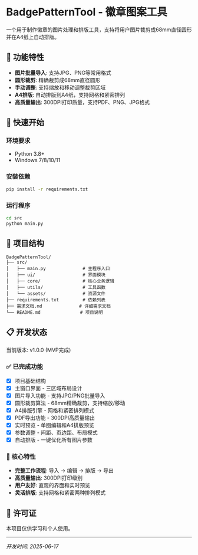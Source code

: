 # BadgePatternTool - 徽章图案工具

一个用于制作徽章的图片处理和排版工具，支持将用户图片裁剪成68mm直径圆形并在A4纸上自动排版。

## 🎯 功能特性

- **图片批量导入**: 支持JPG、PNG等常用格式
- **圆形裁剪**: 精确裁剪成68mm直径圆形
- **手动调整**: 支持缩放和移动调整裁剪区域
- **A4排版**: 自动排版到A4纸，支持网格和紧密排列
- **高质量输出**: 300DPI打印质量，支持PDF、PNG、JPG格式

## 🚀 快速开始

### 环境要求
- Python 3.8+
- Windows 7/8/10/11

### 安装依赖
```bash
pip install -r requirements.txt
```

### 运行程序
```bash
cd src
python main.py
```

## 📁 项目结构

```
BadgePatternTool/
├── src/
│   ├── main.py              # 主程序入口
│   ├── ui/                  # 界面模块
│   ├── core/                # 核心业务逻辑
│   ├── utils/               # 工具函数
│   └── assets/              # 资源文件
├── requirements.txt         # 依赖列表
├── 需求文档.md              # 详细需求文档
└── README.md               # 项目说明
```

## 📋 开发状态

当前版本: v1.0.0 (MVP完成)

### ✅ 已完成功能
- [x] 项目基础结构
- [x] 主窗口界面 - 三区域布局设计
- [x] 图片导入功能 - 支持JPG/PNG批量导入
- [x] 圆形裁剪算法 - 68mm精确裁剪，支持缩放/移动
- [x] A4排版引擎 - 网格和紧密排列模式
- [x] PDF导出功能 - 300DPI高质量输出
- [x] 实时预览 - 单图编辑和A4排版预览
- [x] 参数调整 - 间距、页边距、布局模式
- [x] 自动排版 - 一键优化所有图片参数

### 🎯 核心特性
- **完整工作流程**: 导入 → 编辑 → 排版 → 导出
- **高质量输出**: 300DPI打印级别
- **用户友好**: 直观的界面和实时预览
- **灵活排版**: 支持网格和紧密两种排列模式

## 📄 许可证

本项目仅供学习和个人使用。

---

*开发时间: 2025-06-17*

